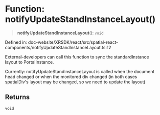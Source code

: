 # Function: notifyUpdateStandInstanceLayout()

> **notifyUpdateStandInstanceLayout**(): `void`

Defined in: doc-website/XRSDK/react/src/spatial-react-components/notifyUpdateStandInstanceLayout.ts:12

External-developers can call this function to sync the standardInstance layout to PortalInstance.

Currently: notifyUpdateStandInstanceLayout is called when the document head changed
or when the monitored div changed (in both cases spatialDiv's layout may be changed, so we need to update the layout)

## Returns

`void`
